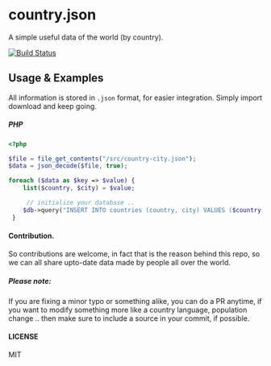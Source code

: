 country.json
=======================================

A simple useful data of the world (by country).

[![Build Status](https://api.travis-ci.org/samayo/country.json.svg)](https://travis-ci.org/samayo/country.json)

Usage & Examples
-----
All information is stored in `.json` format, for easier integration. Simply import download and keep going.

##### PHP 
```php
<?php 

$file = file_get_contents("/src/country-city.json");
$data = json_decode($file, true); 

foreach ($data as $key => $value) {
 	list($country, $city) = $value;

 	 // initialize your database .. 
 	$db->query("INSERT INTO countries (country, city) VALUES ($country, $city)"); 
 } 

 ```

#### Contribution.

So contributions are welcome, in fact that is the reason behind this repo, so 
we can all share upto-date data made by people all over the world. 

##### Please note: 

If you are fixing a minor typo or something alike, you can do a PR anytime, if you want to 
modify something more like a country language, population change .. then make sure to include a source in your commit, if possible.

#### LICENSE
MIT
